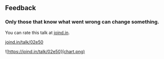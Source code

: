 ## Feedback

### Only those that know what went wrong can change something.</h3>
<div class="multicolumn">
<div>
<p>You can rate this talk at <a href="http://joind.in">joind.in</a>.</p>
<p><a href="https://joind.in/talk/02e50">joind.in/talk/02e50</a></p>
</div>
<div>

![https://joind.in/talk/02e50](chart.png)

</div>
</div>
